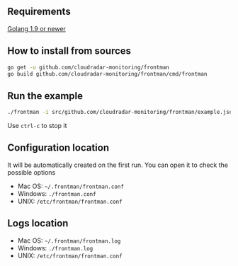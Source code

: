 ## Requirements

[Golang 1.9 or newer](https://golang.org/dl/)

## How to install from sources

```bash
go get -u github.com/cloudradar-monitoring/frontman
go build github.com/cloudradar-monitoring/frontman/cmd/frontman
```

## Run the example

```bash
./frontman -i src/github.com/cloudradar-monitoring/frontman/example.json -o result.out
```
Use `ctrl-c` to stop it

## Configuration location
It will be automatically created on the first run. You can open it to check the possible options
* Mac OS: `~/.frontman/frontman.conf`
* Windows: `./frontman.conf`
* UNIX: `/etc/frontman/frontman.conf`

## Logs location
* Mac OS: `~/.frontman/frontman.log`
* Windows: `./frontman.log`
* UNIX: `/etc/frontman/frontman.conf`

